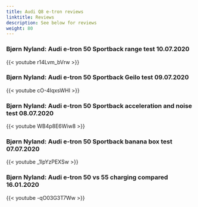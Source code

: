 ```yaml
---
title: Audi Q8 e-tron reviews
linktitle: Reviews
description: See below for reviews
weight: 80
---
```

### Bjørn Nyland: Audi e-tron 50 Sportback range test 10.07.2020

{{< youtube r14Lvm_bVrw >}}
### Bjørn Nyland: Audi e-tron 50 Sportback Geilo test 09.07.2020

{{< youtube cO-4IqxsWHI >}}
### Bjørn Nyland: Audi e-tron 50 Sportback acceleration and noise test 08.07.2020

{{< youtube WB4p8E6Wiw8 >}}
### Bjørn Nyland: Audi e-tron 50 Sportback banana box test 07.07.2020

{{< youtube _1lpYzPEXSw >}}
### Bjørn Nyland: Audi e-tron 50 vs 55 charging compared 16.01.2020

{{< youtube -qO03G3T7Ww >}}
